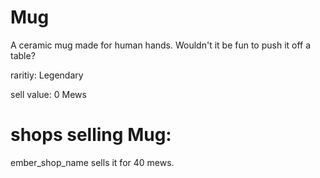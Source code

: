 # Mug

A ceramic mug made for human hands. Wouldn't it be fun to push it off a table?

raritiy: Legendary

sell value: 0 Mews

# shops selling Mug:

ember_shop_name sells it for 40 mews.